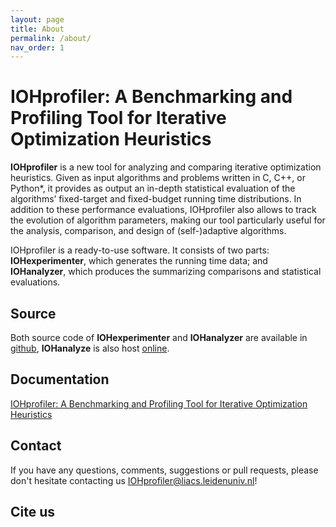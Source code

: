 ```yaml
---
layout: page
title: About
permalink: /about/
nav_order: 1
---
```


IOHprofiler: A Benchmarking and Profiling Tool for Iterative Optimization Heuristics
============================================

**IOHprofiler** is a new tool for analyzing and comparing iterative optimization heuristics.
Given as input algorithms and problems written in C, C++, or Python*, it provides as output an in-depth statistical evaluation of the algorithms’ fixed-target and fixed-budget running time distributions. In addition to these performance evaluations, IOHprofiler also allows to track the evolution of algorithm parameters, making our tool particularly useful for the analysis, comparison, and design of (self-)adaptive algorithms.

IOHprofiler is a ready-to-use software. It consists of two parts: **IOHexperimenter**, which generates the running time data; and **IOHanalyzer**, which produces the summarizing comparisons and statistical evaluations.

## Source
Both source code of **IOHexperimenter** and **IOHanalyzer** are available in [github](https://github.com/IOHprofiler), **IOHanalyze** is also host [online](http://iohprofiler.liacs.nl/).

## Documentation
[IOHprofiler: A Benchmarking and Profiling Tool for Iterative Optimization Heuristics](https://arxiv.org/abs/1810.05281)

## Contact

If you have any questions, comments, suggestions or pull requests, please don't hesitate contacting us <IOHprofiler@liacs.leidenuniv.nl>!

## Cite us